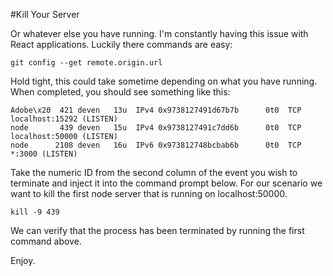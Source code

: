 #Kill Your Server

Or whatever else you have running.  I'm constantly having this issue with React applications.  Luckily there commands are easy:

```
git config --get remote.origin.url
```

Hold tight, this could take sometime depending on what you have running.
When completed, you should see something like this:

```
Adobe\x20  421 deven   13u  IPv4 0x9738127491d67b7b      0t0  TCP localhost:15292 (LISTEN)
node       439 deven   15u  IPv4 0x9738127491c7dd6b      0t0  TCP localhost:50000 (LISTEN)
node      2108 deven   16u  IPv6 0x973812748bcbab6b      0t0  TCP *:3000 (LISTEN)
```

Take the numeric ID from the second column of the event you wish to terminate and inject it into the command prompt below.  For our scenario we want to kill the first node server that is running on localhost:50000.

```
kill -9 439
```

We can verify that the process has been terminated by running the first command above.

Enjoy.
